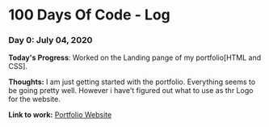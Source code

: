# 100 Days Of Code - Log

### Day 0: July 04, 2020 

**Today's Progress**: Worked on the Landing pange of my portfolio[HTML and CSS].

**Thoughts:** I am just getting started with the portfolio. Everything seems to be going  pretty well. However i have't figured out what to use as thr Logo for the website.

**Link to work:** [Portfolio Website](https://isaacpitwa.netlify.app/)


